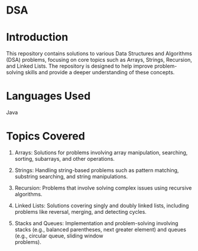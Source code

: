 # DSA

# Introduction
This repository contains solutions to various Data Structures and Algorithms (DSA) problems, focusing on core topics such as Arrays, Strings, Recursion, and Linked Lists. The repository is designed to help improve problem-solving skills and provide a deeper understanding of these concepts.

# Languages Used
Java

# Topics Covered
1) Arrays: Solutions for problems involving array manipulation, searching, sorting, subarrays, and other operations.

2) Strings: Handling string-based problems such as pattern matching, substring searching, and string manipulations.

3) Recursion: Problems that involve solving complex issues using recursive algorithms.

4) Linked Lists: Solutions covering singly and doubly linked lists, including problems like reversal, merging, and detecting cycles.

5) Stacks and Queues: Implementation and problem-solving involving stacks (e.g., balanced parentheses, next greater element) and queues (e.g., circular queue, sliding window   
   problems).
